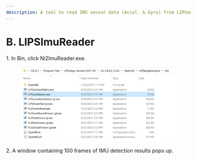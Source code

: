 ```yaml
---
description: A tool to read IMU sensor data (Accel. & Gyro) from LIPSedge camera.
---
```


# B. LIPSImuReader

1\.     In Bin, click Ni2ImuReader.exe.
<figure><img src="../../.gitbook/assets/global_camera/sample_codes/image (34).png" alt=""><figcaption></figcaption></figure>

2\.     A window containing 100 frames of IMU detection results pops up.
<figure><img src="../../.gitbook/assets/sample_codes/image (35).png" alt=""><figcaption></figcaption></figure>